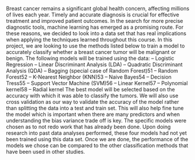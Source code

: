 Breast cancer remains a significant global health concern, affecting millions of lives each year. Timely and accurate
diagnosis is crucial for effective treatment and improved patient outcomes. In the search for more precise
diagnostic tools, machine learning has emerged as a promising route. For these reasons, we decided to look into a
data set that has real implications when applying the techniques learned throughout this course. In this project, we
are looking to use the methods listed below to train a model to accurately classify whether a breast cancer tumor
will be malignant or benign. The following models will be trained using the data:
– Logistic Regression
– Linear Discriminant Analysis (LDA)
– Quadratic Discriminant Analysis (QDA)
– Bagging (special case of Random Forest)51
– Random Forest52
– K-Nearest Neighbor (KNN)53
– Naive Bayes54
– Decision Tress55
– Support Vector Machine (SVM)56
    – Linear Kernel57
    – Polynomial kernel58
    – Radial kernel
The best model will be selected based on the accuracy with which it was able to classify the tumors. We will also
use cross validation as our way to validate the accuracy of the model rather than splitting the data into a test and
train set. This will also help fine tune the model which is important when there are many predictors and when
understanding the bias variance trade off is key. The specific models were chosen as to not redo work that has
already been done. Upon doing research into past data analyses performed, these four models had not yet been
trained using this data set. Once we are done, the performance of the models we chose can be compared to the
other classification methods that have been used in other studies.
